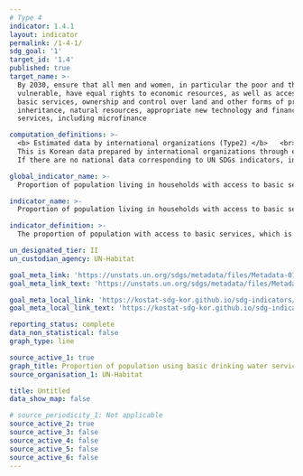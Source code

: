 ```yaml
---
# Type 4
indicator: 1.4.1
layout: indicator
permalink: /1-4-1/
sdg_goal: '1'
target_id: '1.4'
published: true
target_name: >-
  By 2030, ensure that all men and women, in particular the poor and the
  vulnerable, have equal rights to economic resources, as well as access to
  basic services, ownership and control over land and other forms of property,
  inheritance, natural resources, appropriate new technology and financial
  services, including microfinance

computation_definitions: >-
  <b> Estimated data by international organizations (Type2) </b>   <br>
  This is Korean data prepared by international organizations through estimation and modeling. <br>
  If there are no national data corresponding to UN SDGs indicators, international data are available for monitoring.

global_indicator_name: >-
  Proportion of population living in households with access to basic services

indicator_name: >-
  Proportion of population living in households with access to basic services

indicator_definition: >-
  The proportion of population with access to basic services, which is calculated as population with access to all basic services ÷ total population × 100.

un_designated_tier: II
un_custodian_agency: UN-Habitat

goal_meta_link: 'https://unstats.un.org/sdgs/metadata/files/Metadata-01-04-01.pdf'
goal_meta_link_text: 'https://unstats.un.org/sdgs/metadata/files/Metadata-01-04-01.pdf'

goal_meta_local_link: 'https://kostat-sdg-kor.github.io/sdg-indicators/public/data/Metadata-01-04-01_ENG.pdf'
goal_meta_local_link_text: 'https://kostat-sdg-kor.github.io/sdg-indicators/public/data/Metadata-01-04-01_ENG.pdf'

reporting_status: complete
data_non_statistical: false
graph_type: line

source_active_1: true
graph_title: Proportion of population using basic drinking water services and sanitation services, by location (%) 
source_organisation_1: UN-Habitat

title: Untitled
data_show_map: false

# source_periodicity_1: Not applicable
source_active_2: true
source_active_3: false
source_active_4: false
source_active_5: false
source_active_6: false
---
```

